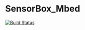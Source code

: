 # SensorBox_Mbed

[![Build Status](https://travis-ci.org/Sensor-CDT-14-15/SensorBox_Mbed.svg?branch=master)](https://travis-ci.org/Sensor-CDT-14-15/SensorBox_Mbed)
